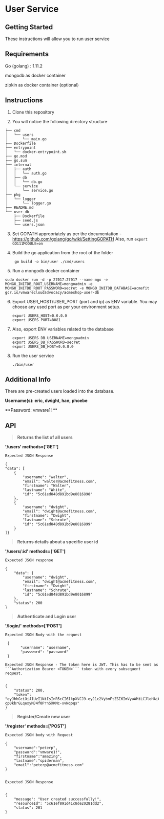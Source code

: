 # User Service

## Getting Started

These instructions will allow you to run user service

## Requirements

Go (golang) : 1.11.2

mongodb as docker container

zipkin as docker container (optional)

## Instructions

1. Clone this repository 

2. You will notice the following directory structure

``` 
├── cmd
│   └── users
│       └── main.go
├── Dockerfile
├── entrypoint
│   └── docker-entrypoint.sh
├── go.mod
├── go.sum
├── internal
│   ├── auth
│   │   └── auth.go
│   ├── db
│   │   └── db.go
│   └── service
│       └── service.go
├── pkg
│   └── logger
│       └── logger.go
├── README.md
└── user-db
    ├── Dockerfile
    ├── seed.js
    └── users.json

```

3. Set GOPATH appropriately as per the documentation - https://github.com/golang/go/wiki/SettingGOPATH
   Also, run ``` export GO111MODULE=on ```

4. Build the go application from the root of the folder

   ``` go build -o bin/user ./cmd/users```

5. Run a mongodb docker container

  ```sudo docker run -d -p 27017:27017 --name mgo -e MONGO_INITDB_ROOT_USERNAME=mongoadmin -e      MONGO_INITDB_ROOT_PASSWORD=secret -e MONGO_INITDB_DATABASE=acmefit gcr.io/vmwarecloudadvocacy/acmeshop-user-db```

6. Export USER_HOST/USER_PORT (port and ip) as ENV variable. You may choose any used port as per your environment setup.
    
    ``` 
    export USERS_HOST=0.0.0.0
    export USERS_PORT=8081
    ```

7. Also, export ENV variables related to the database

    ```
    export USERS_DB_USERNAME=mongoadmin
    export USERS_DB_PASSWORD=secret
    export USERS_DB_HOST=0.0.0.0
    ```

8. Run the user service

   ```./bin/user```


## Additional Info 
   
There are pre-created users loaded into the database. 

**Username(s): eric, dwight, han, phoebe**  

**Password: vmware1!  **


## API

> **Returns the list of all users**
   
   **'/users' methods=['GET']**

    Expected JSON Response 

    {
    "data": [
        {
            "username": "walter",
            "email": "walter@acmefitness.com",
            "firstname": "Walter",
            "lastname": "White",
            "id": "5c61ed848d891bd9e8016898"
        },
        {
            "username": "dwight",
            "email": "dwight@acmefitness.com",
            "firstname": "Dwight",
            "lastname": "Schrute",
            "id": "5c61ed848d891bd9e8016899"
        }
    ]}
    


> **Returns details about a specific user id**
   
   **'/users/:id' methods=['GET']**

    Expected JSON response

    {
        "data": {
            "username": "dwight",
            "email": "dwight@acmefitness.com",
            "firstname": "Dwight",
            "lastname": "Schrute",
            "id": "5c61ed848d891bd9e8016899"
        },
        "status": 200
    }


> **Authenticate and Login user**
   
   **'/login/' methods=['POST']**

    Expected JSON Body with the request
     
     { 
           "username": "username",
           "password": "password"
     }

    Expected JSON Response - The token here is JWT. This has to be sent as ```Authorization Bearer <TOKEN>``` token with every subsequent request.

    
    {
        "status": 200,
        "token": "eyJhbGciOiJIUzI1NiIsInR5cCI6IkpXVCJ9.eyJ1c2VybmFtZSI6ImVyaWMiLCJleHAiOjE1NzAyMjkyOTl9.64S2amtZ4-cp0kbrGLqexyMJ4f0PrnSXKMc-xvNqoqs"
    }

> **Register/Create new user**

   **'/register' methods=['POST']**

    Expected JSON body with Request

    {
    	"username":"peterp",
    	"password":"vmware1!",
    	"firstname":"amazing",
    	"lastname":"spiderman",
    	"email":"peterp@acmefitness.com"
    }
    

    Expected JSON Response 

    
    {
        "message": "User created successfully!",
        "resourceId": "5c61ef891d41c8de20281dd2",
        "status": 201
    }
    
